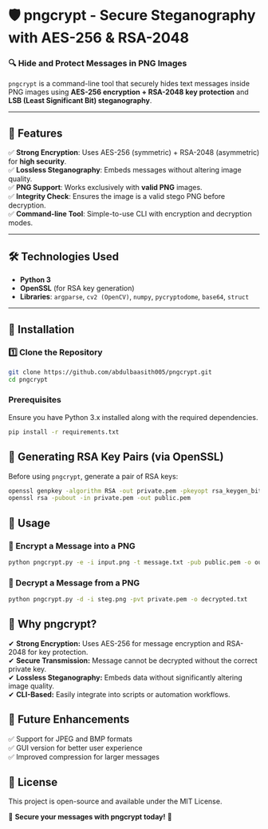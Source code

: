 # 🛡️ pngcrypt - Secure Steganography with AES-256 & RSA-2048  

### 🔍 Hide and Protect Messages in PNG Images  

`pngcrypt` is a command-line tool that securely hides text messages inside PNG images using **AES-256 encryption + RSA-2048 key protection** and **LSB (Least Significant Bit) steganography**.  

---

## 🚀 Features  
✅ **Strong Encryption**: Uses AES-256 (symmetric) + RSA-2048 (asymmetric) for **high security**.  
✅ **Lossless Steganography**: Embeds messages without altering image quality.  
✅ **PNG Support**: Works exclusively with **valid PNG** images.  
✅ **Integrity Check**: Ensures the image is a valid stego PNG before decryption.  
✅ **Command-line Tool**: Simple-to-use CLI with encryption and decryption modes.  

---

## 🛠️ Technologies Used  
- **Python 3**  
- **OpenSSL** (for RSA key generation)  
- **Libraries**: `argparse`, `cv2 (OpenCV)`, `numpy`, `pycryptodome`, `base64`, `struct`  

---

## 📌 Installation  

### 1️⃣ Clone the Repository  
```bash
git clone https://github.com/abdulbaasith005/pngcrypt.git
cd pngcrypt
```
### Prerequisites
Ensure you have Python 3.x installed along with the required dependencies.

```bash
pip install -r requirements.txt
```

## 🔑 Generating RSA Key Pairs (via OpenSSL)

Before using `pngcrypt`, generate a pair of RSA keys:

```bash
openssl genpkey -algorithm RSA -out private.pem -pkeyopt rsa_keygen_bits:2048
openssl rsa -pubout -in private.pem -out public.pem
```

## 🚀 Usage

### 🔹 Encrypt a Message into a PNG

```bash
python pngcrypt.py -e -i input.png -t message.txt -pub public.pem -o output.png
```
### 🔹 Decrypt a Message from a PNG

```bash
python pngcrypt.py -d -i steg.png -pvt private.pem -o decrypted.txt
```

## 🌟 Why pngcrypt?

✔ **Strong Encryption:** Uses AES-256 for message encryption and RSA-2048 for key protection.  
✔ **Secure Transmission:** Message cannot be decrypted without the correct private key.  
✔ **Lossless Steganography:** Embeds data without significantly altering image quality.  
✔ **CLI-Based:** Easily integrate into scripts or automation workflows.  

## 🔮 Future Enhancements

✅ Support for JPEG and BMP formats  
✅ GUI version for better user experience  
✅ Improved compression for larger messages  

## 📜 License

This project is open-source and available under the MIT License.  

🚀 **Secure your messages with pngcrypt today!** 🔏  

